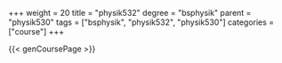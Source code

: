 +++
weight = 20
title = "physik532"
degree = "bsphysik"
parent = "physik530"
tags = ["bsphysik", "physik532", "physik530"]
categories = ["course"]
+++

{{< genCoursePage >}}

